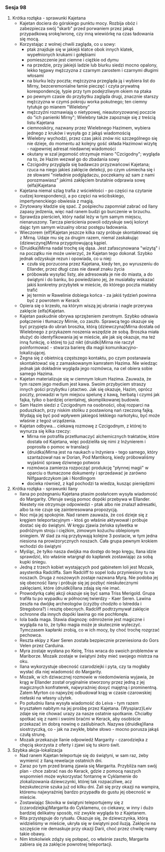 ### Sesja 98
1. Krótka rozłąka - sprawunki Kajetana
	- Kajetan dociera do górskiego punktu mocy. Rozbija obóz i zabezpiecza swój "skarb" przed porwaniem przez jakąś przypadkową srokę/wronę, czy inną wiewiórkę na czas ładowania się mocą.
	- Korzystając z wolnej chwili zagląda, co u sowy:
		- ptak znajduje się w jakiejś klatce obok innych klatek, wypełnionych krukami i gołębiami
		- pomieszczenie jest ciemne i ciężkie od dymu
		- na przedzie, przy jakiejś ladzie lub biurku siedzi mocno opalony, lekko tęgawy mężczyzna z czarnym zarostem i czarnymi długimi włosami
		- na biurku leży poczta; mężczyzna przegląda ją i wybiera list do Mirny, bezceremonialne łamie pieczęć i czyta prywatną korespondencję, łypie przy tym podejrzliwym okiem na ptaka
		- po pewnym czasie do przybytku zagląda drugi, znacznie starszy mężczyzna w czymś pokroju worka pokutnego; ten ciemny tytułuje go mianem "Wielebny"
		- mężczyźni rozmawiają o nietypowej, nieautoryzowanej poczcie do "ich panienki Mirny"; Wielebny także zapoznaje się z treścią listu Kajetana
		- ciemnoskóry, nazwany przez Wielebnego Hazimem, wybiera jednego z kruków i wysyła go z jakąś wiadomością
		- Wielebny wychodzi, przez czas jakiś znów nic szczególnego się nie dzieje, do momentu aż kolejny gość składa Hazimowi wizytę - najpewniej adresat niedawnej wiadomości
		- okutany w szal jegomość otrzymuje miano "Czcigodny"; wygląda na to, że Hazim wezwał go do zbadania sowy
		- Czcigodny przygląda się badawczo przyzwańcowi Kajetana; rzuca na niego jakieś zaklęcie detekcji, po czym uśmiecha się i ze słowami "nieładnie podglądaczu, poczekamy aż sam z nami porozmawiasz" jakimś zaklęciem brutalnie odprawia sowę {elfa}Kajetana
	- Kajetana niemal szlag trafia z wściekłości - po części na czytanie cudzej korespondencji, a po części na wścibskiego, impertynenckiego obwiesia z magią.
	- Zirytowany kładzie się spać. Z pośpiechu zapomniał zabrać od Ilany zapasy jedzenia, więc nad ranem budzi go burczenie w brzuchu.
	- Sprawdza pierścień, który nadal leży w tym samym miejscu, nienaruszony. Tarcza pierścienia powoli odzyskuje swój koloryt dając tym samym wizualny obraz postępu ładowania.
	- Wieczorem {elf}Kajetan jeszcze kilka razy próbuje skontaktować się z Mirną. Udaje mu się za drugim razem, niemal zaskakując {dziewczynę}Mirna przygotowującą kąpiel.
	- {Druidka}Mirna nadal trochę się dąsa. Jest zafascynowana "wizytą" i na początku nie może uwierzyć, że Kajetan tego dokonał. Szybko jednak odzyskuje rezun i opowiada, co u niej:
		- czuła się porzucona przez Kajetana, kiedy ten, po wyruszeniu do Ellander, przez długi czas nie dawał znaku życia
		- próbowała wysyłać listy, ale adresowała je nie do miasta, a do świątyni i do banku, bo powiedziano jej, że musiałaby wskazać jakiś konkretny przybytek w mieście, do którego poczta miałaby trafić
		- jej termin w Rawelinie dobiega końca - za jakiś tydzień powinna być z powrotem w Kerack
	- Opiera się o krzesło, na którym wiszą jej ubrania i nagle przerywa zaklęcie {elfa}Kajetan.
	- Kajetan paskudnie obrywa sprzężeniem zwrotnym. Szybko odnawia połączenie i tłumaczy Mirnie, co zaszło. Sprawcą tego okazuje się być przypięta do ubrań broszka, którą {dziewczyna}Mirna dostała od Wielebnego z przykazem noszenia wszędzie ze sobą. Broszka miała służyć do identyfikowania jej w mieście, ale jak się okazuje, ma też inną funkcję, o której to już nikt {druidki}Mirna nie raczył poinformować - stwarza barierę dla magii komunikacyjno-lokalizującej.
	- Żegna się z obietnicą częstszego kontaktu, po czym postanawia skontaktować się z zamaskowanym kamratem Hazima. Nie wiedząc jednak jak dokładnie wygląda jego rozmówca, na cel obiera sobie samego Hazima.
	- Kajetan materializuje się w ciemnym lokum Hazima. Zauważa, że tym razem jego medium jest kawa. Swoim przybyciem straszy innych gości przybytku i ptactwo. Jak się okazuje, Hazim, oprócz poczty, prowadzi w tym miejscu spelunę z kawą, herbatą i czymś jak fajka, tylko o bardziej orientalnej, skomplikowanej budowie.
	- Sam Hazim siedzi z Czcigodnym na osobności, obaj rozparci na poduszkach, przy niskim stoliku z postawioną nań rzeczoną fajką. Wydają się być pod wpływem jakiegoś lekkiego narkotyku, być może właśnie z tegoż urządzenia.
	- Kajetan odbywa... ciekawą rozmowę z Czcigodnym, z której to wynurza się kilka rzeczy:
		- Mirna nie potrafiła przetłumaczyć alchemicznych traktatów, które dostała od Kajetana, więc podzieliła się nimi z Inżynierem i poprosiła o pomoc w translacji
		- {druidka}Mirna jest na naukach u Inżyniera - tego samego, który szantażował nas w Dorian, Pod Mantikorą, kiedy próbowaliśmy wyjaśnić sprawę dziwnego potwora
		- rozmówca zamierza rozpocząć produkcję "płynnej magii" w oparciu o tłumaczone dokumenty i sprzedawać je zarówno Nilfgaardczykom jak i Nordlingom
		- docieka również, z kąd pochodzi ta wiedza, kusząc pieniędzmi
2. Krótka rozłąka - sprawunki Ilany
	- Ilana po pożegnaniu Kajetana ptasim posłańcem wysyła wiadomość do Margarity. Oferuje swoją pomoc dopóki przebywa w Ellander. Niestety nie otrzymuje odpowiedzi - ptak albo nie znalazł adresatki, albo ta nie czuje się zainteresowana propozycją.
	- Noc mija jej spokojnie. Nad ranem zauważa, że coś dzieje się z kręgiem teleportacyjnym - ktoś go właśnie aktywował i próbuje dostać się do świątyni. W kręgu zjawia żeńska sylwetka w podróżnym stroju i ciężkim, zimowym kożuchu oblepionym śniegiem. W ślad za nią przybywają kolejne 3 postacie, w tym jedna niesiona na prowizorycznych noszach. Cała grupa pewnym krokiem wchodzi do świątyni
	- Myśląc, że tylko nasza dwójka ma dostęp do tego kręgu, Ilana idzie sprawdzić, kto właśnie wtargnął do kapłanek zostawiając za sobą kupki śniegu.
	- Jedną z trzech kobiet wystających pod gabinetem Ioli jest Mozaik, asystentka Radcliffa. Sam Radcliff to sopel lodu przyniesiony tu na noszach. Druga z noszowych zostaje nazwana Myrą. Nie podoba jej się obecność Ilany i próbuje się jej pozbyć nieskutecznymi zaklęciami, które {druidki}Ilana zdają się nie imać.
	- Prowodyrką całej akcji okazuje się być sama Triss Merigold. Grupa trafiła tu po wypadku w północnej twierdzy - Kaer Seren. Lawina zeszła na dwójkę archeologów (czyżby chodziło o Istredda i Stregobora?) i resztę obecnych. Radcliff podtrzymywał zaklęcie ochronne dla innych dopóki lawina go nie pochłonęła.
	- Iola bada maga. Stawia diagnozę: odmrożenie jest magiczne i wygląda na to, że tylko magia może je skutecznie wyleczyć. Tymczasem kapłanki zrobią, co w ich mocy, by choć trochę rozgrzać pechowca.
	- Reszta ekipy z Kaer Seren została bezpiecznie przeniesiona do Gors Velen przez Carduina.
	- Myra zostaje wysłana po Keirę, Triss wraca do swoich problemów w Mariborze. Mozaik zostaje w świątyni żeby mieć swojego mistrza na oku.
	- Ilana wykorzystuje obecność czarodziejki i pyta, czy ta mogłaby wysłać dla niej wiadomość do Margarity.
	- Mozaik, w ich dziwacznej rozmowie w niedomówienia wyjawia, że krąg w Ellander został oryginalnie stworzony przez jedną z jej magicznych konfraterek, najwyraźniej dosyć majętną i prominentną. Zatem Myrton co najwyżej odbudował krąg w czasie czarowskiej niełaski na własny użytek.
	- Po południu Ilana wysyła wiadomość do Leiva - tym razem kryształem nabitym na jej prośbę przez Kajetana. {Wyspiarz}Leiv zdaje się nie chować urazy za nasze ostatnie spotkanie. Chciałby spotkać się z nami i swoimi braćmi w Kerack, aby osobiście przekazać im dobrą nowinę o zaślubinach. Nazywa {druidkę}Ilana siostrzyczką, co - jak na zwykłe, błahe słowo - mocno porusza jakąś czułą strunę.
	- Mozaik przekazuje Ilanie odpowiedź Margarity - czarodziejka z chęcią skorzysta z oferty i zjawi się tu skoro świt.
3. Szybka akcja-lokalizacja
	- Nad ranem Kajetan teleportuje się do świątyni, w sam raz, żeby wymienić z Ilaną rewelacje ostatnich dni.
	- Zaraz po tym przed bramą zjawia się Margarita. Przybliża nam swój plan - chce zabrać nas do Kerack, gdzie z pomocą naszych wspomnień może wykorzystać fontannę w Cyklamenie do zlokalizowania dziewczynki, której tak rozpaczliwe, acz bezskutecznie szuka już od kilku dni. Żali się przy okazji na wampira, któremu najwyraźniej bardzo przypadła do gustu jej obecność w mieście.
	- Zostawiając Skovika w świątyni teleportujemy się z {czarodziejką}Margarita do Cyklamenu, co ciekawy, w inny i dużo bardziej delikatny sposób, niż zwykle wygląda to z Kajetanem.
	- Rita przystępuje do rytuału. Okazuje się, że dziewczynka, którą widzieliśmy w mieście, ukryła się w świątyni pod iluzją. Zaklęcie na szczęście nie demaskuje przy okazji Darii, choć przez chwilę mamy takie obawy.
	- Nim ktokolwiek zdąży się połapać, co właśnie zaszło, Margarita zabiera się za zaklęcie powrotnej teleportacji.
